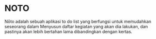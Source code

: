 # NOTO
Nōto adalah sebuah aplikasi to do list yang berfungsi untuk memudahkan seseorang dalam Menyusun daftar kegiatan yang akan dia lakukan, dan pastinya akan lebih bertahan lama dibandingkan dengan kertas.
